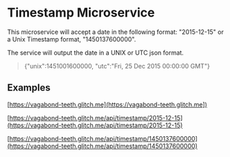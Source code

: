#  Timestamp Microservice

This microservice will accept a date in the following format: "2015-12-15" or a Unix Timestamp format, "1450137600000".

The service will output the date in a UNIX or UTC json format.

>  {"unix":1451001600000, "utc":"Fri, 25 Dec 2015 00:00:00 GMT"}


## Examples
[https://vagabond-teeth.glitch.me](https://vagabond-teeth.glitch.me])

[https://vagabond-teeth.glitch.me/api/timestamp/2015-12-15](https://vagabond-teeth.glitch.me/api/timestamp/2015-12-15)

[https://vagabond-teeth.glitch.me/api/timestamp/1450137600000](https://vagabond-teeth.glitch.me/api/timestamp/1450137600000)


